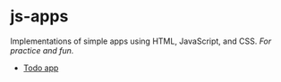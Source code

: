 # js-apps

Implementations of simple apps using HTML, JavaScript, and CSS. *For practice and fun.*

* [Todo app](https://aleksandermisztal.github.io/js-apps/todo-app)
